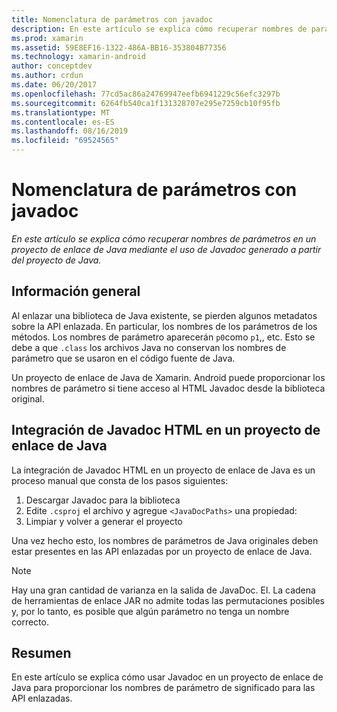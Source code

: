 ```yaml
---
title: Nomenclatura de parámetros con javadoc
description: En este artículo se explica cómo recuperar nombres de parámetros en un proyecto de enlace de Java mediante el uso de Javadoc generado a partir del proyecto de Java.
ms.prod: xamarin
ms.assetid: 59E8EF16-1322-486A-BB16-353804B77356
ms.technology: xamarin-android
author: conceptdev
ms.author: crdun
ms.date: 06/20/2017
ms.openlocfilehash: 77cd5ac86a24769947eefb6941229c56efc3297b
ms.sourcegitcommit: 6264fb540ca1f131328707e295e7259cb10f95fb
ms.translationtype: MT
ms.contentlocale: es-ES
ms.lasthandoff: 08/16/2019
ms.locfileid: "69524565"
---
```

# <a name="naming-parameters-with-javadoc"></a>Nomenclatura de parámetros con javadoc

_En este artículo se explica cómo recuperar nombres de parámetros en un proyecto de enlace de Java mediante el uso de Javadoc generado a partir del proyecto de Java._


## <a name="overview"></a>Información general

Al enlazar una biblioteca de Java existente, se pierden algunos metadatos sobre la API enlazada. En particular, los nombres de los parámetros de los métodos. Los nombres de parámetro aparecerán `p0`como `p1`,, etc. Esto se debe a que `.class` los archivos Java no conservan los nombres de parámetro que se usaron en el código fuente de Java. 

Un proyecto de enlace de Java de Xamarin. Android puede proporcionar los nombres de parámetro si tiene acceso al HTML Javadoc desde la biblioteca original. 

## <a name="integrating-javadoc-html-into-a-java-binding-project"></a>Integración de Javadoc HTML en un proyecto de enlace de Java

La integración de Javadoc HTML en un proyecto de enlace de Java es un proceso manual que consta de los pasos siguientes: 

1. Descargar Javadoc para la biblioteca
2. Edite `.csproj` el archivo y agregue `<JavaDocPaths>` una propiedad:
3. Limpiar y volver a generar el proyecto

Una vez hecho esto, los nombres de parámetros de Java originales deben estar presentes en las API enlazadas por un proyecto de enlace de Java. 


> [!NOTE]
> Hay una gran cantidad de varianza en la salida de JavaDoc. El. La cadena de herramientas de enlace JAR no admite todas las permutaciones posibles y, por lo tanto, es posible que algún parámetro no tenga un nombre correcto.


## <a name="summary"></a>Resumen

En este artículo se explica cómo usar Javadoc en un proyecto de enlace de Java para proporcionar los nombres de parámetro de significado para las API enlazadas. 

